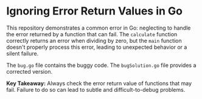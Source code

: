 # Ignoring Error Return Values in Go

This repository demonstrates a common error in Go: neglecting to handle the error returned by a function that can fail.  The `calculate` function correctly returns an error when dividing by zero, but the `main` function doesn't properly process this error, leading to unexpected behavior or a silent failure.

The `bug.go` file contains the buggy code.  The `bugSolution.go` file provides a corrected version.

**Key Takeaway:** Always check the error return value of functions that may fail.  Failure to do so can lead to subtle and difficult-to-debug problems.